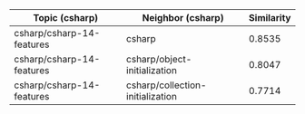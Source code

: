| Topic (csharp) | Neighbor (csharp) | Similarity |
|-------------|-------------------|------------|
| csharp/csharp-14-features | csharp | 0.8535 |
| csharp/csharp-14-features | csharp/object-initialization | 0.8047 |
| csharp/csharp-14-features | csharp/collection-initialization | 0.7714 |
